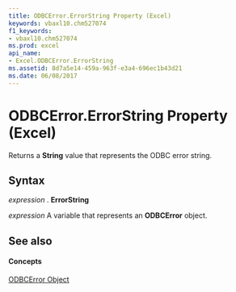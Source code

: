 ```yaml
---
title: ODBCError.ErrorString Property (Excel)
keywords: vbaxl10.chm527074
f1_keywords:
- vbaxl10.chm527074
ms.prod: excel
api_name:
- Excel.ODBCError.ErrorString
ms.assetid: 8d7a5e14-459a-963f-e3a4-696ec1b43d21
ms.date: 06/08/2017
---
```



# ODBCError.ErrorString Property (Excel)

Returns a  **String** value that represents the ODBC error string.


## Syntax

 _expression_ . **ErrorString**

 _expression_ A variable that represents an **ODBCError** object.


## See also


#### Concepts


[ODBCError Object](Excel.ODBCError.md)

